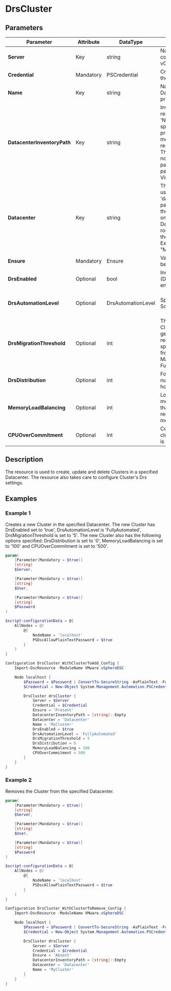 # DrsCluster

## Parameters

| Parameter | Attribute | DataType | Description | Allowed Values |
| --- | --- | --- | --- | --- |
| **Server** | Key | string | Name of the Server we are trying to connect to. The Server can be a vCenter or ESXi. ||
| **Credential** | Mandatory | PSCredential | Credentials needed for connection to the specified Server. ||
| **Name** | Key | string | Name of the resource under the Datacenter of 'Datacenter' key property. ||
| **DatacenterInventoryPath** | Key | string | Inventory folder path location of the resource with name specified in 'Name' key property in the Datacenter specified in the 'Datacenter' key property. The path consists of 0 or more folders. Empty path means the resource is in the root inventory folder. The Root folders of the Datacenter are not part of the path. Folder names in path are separated by "/". Example path for a VM resource: "Discovered Virtual Machines/My Ubuntu VMs". ||
| **Datacenter** | Key | string | The full path to the Datacenter we will use from the Inventory. Root 'datacenters' folder is not part of the path. Path can't be empty. Last item in the path is the Datacenter Name. If only the Datacenter Name is specified, Datacenter will be searched under the root 'datacenters' folder. The parts of the path are separated with "/". Example path: "MyDatacentersFolder/MyDatacenter". ||
| **Ensure** | Mandatory | Ensure | Value indicating if the Resource should be Present or Absent. | Present, Absent |
| **DrsEnabled** | Optional | bool | Indicates that VMware DRS (Distributed Resource Scheduler) is enabled. ||
| **DrsAutomationLevel** | Optional | DrsAutomationLevel | Specifies a DRS (Distributed Resource Scheduler) automation level. | FullyAutomated, Manual, PartiallyAutomated, Disabled, Unset |
| **DrsMigrationThreshold** | Optional | int | Threshold for generated ClusterRecommendations. DRS generates only those recommendations that are above the specified vmotionRate. Ratings vary from 1 to 5. This setting applies to Manual, PartiallyAutomated, and FullyAutomated DRS Clusters. ||
| **DrsDistribution** | Optional | int | For availability, distributes a more even number of virtual machines across hosts. ||
| **MemoryLoadBalancing** | Optional | int | Load balance based on consumed memory of virtual machines rather than active memory. This setting is recommended for clusters where host memory is not over-committed. ||
| **CPUOverCommitment** | Optional | int | Controls CPU over-commitment in the cluster. Min value is 0 and Max value is 500. ||

## Description

The resource is used to create, update and delete Clusters in a specified Datacenter. The resource also takes care to configure Cluster's Drs settings.

## Examples

### Example 1

Creates a new Cluster in the specified Datacenter. The new Cluster has DrsEnabled set to 'true', DrsAutomationLevel is 'FullyAutomated', DrsMigrationThreshold is set to '5'. The new Cluster also has the following options specified: DrsDistribution is set to '0', MemoryLoadBalancing is set to '100' and CPUOverCommitment is set to '500'.

```powershell
param(
    [Parameter(Mandatory = $true)]
    [string]
    $Server,

    [Parameter(Mandatory = $true)]
    [string]
    $User,

    [Parameter(Mandatory = $true)]
    [string]
    $Password
)

$script:configurationData = @{
    AllNodes = @(
        @{
            NodeName = 'localhost'
            PSDscAllowPlainTextPassword = $true
        }
    )
}

Configuration DrsCluster_WithClusterToAdd_Config {
    Import-DscResource -ModuleName VMware.vSphereDSC

    Node localhost {
        $Password = $Password | ConvertTo-SecureString -AsPlainText -Force
        $Credential = New-Object System.Management.Automation.PSCredential($User, $Password)

        DrsCluster drsCluster {
            Server = $Server
            Credential = $Credential
            Ensure = 'Present'
            DatacenterInventoryPath = [string]::Empty
            Datacenter = 'Datacenter'
            Name = 'MyCluster'
            DrsEnabled = $true
            DrsAutomationLevel = 'FullyAutomated'
            DrsMigrationThreshold = 5
            DrsDistribution = 0
            MemoryLoadBalancing = 100
            CPUOverCommitment = 500
        }
    }
}
```

### Example 2

Removes the Cluster from the specified Datacenter.

```powershell
param(
    [Parameter(Mandatory = $true)]
    [string]
    $Server,

    [Parameter(Mandatory = $true)]
    [string]
    $User,

    [Parameter(Mandatory = $true)]
    [string]
    $Password
)

$script:configurationData = @{
    AllNodes = @(
        @{
            NodeName = 'localhost'
            PSDscAllowPlainTextPassword = $true
        }
    )
}

Configuration DrsCluster_WithClusterToRemove_Config {
    Import-DscResource -ModuleName VMware.vSphereDSC

    Node localhost {
        $Password = $Password | ConvertTo-SecureString -AsPlainText -Force
        $Credential = New-Object System.Management.Automation.PSCredential($User, $Password)

        DrsCluster drsCluster {
            Server = $Server
            Credential = $Credential
            Ensure = 'Absent'
            DatacenterInventoryPath = [string]::Empty
            Datacenter = 'Datacenter'
            Name = 'MyCluster'
        }
    }
}
```
